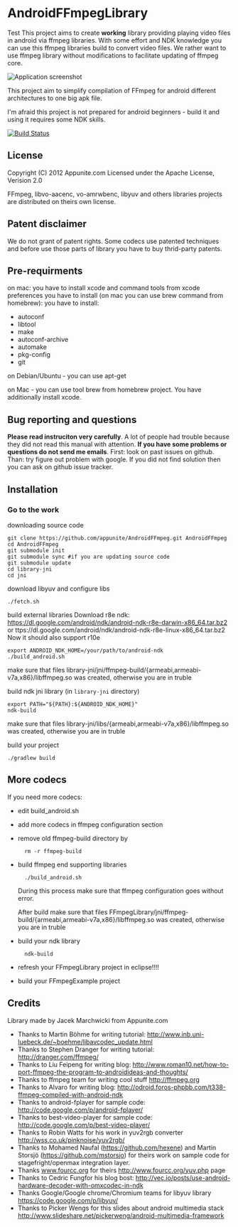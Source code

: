 # AndroidFFmpegLibrary
Test
This project aims to create **working** library providing playing video files in android via ffmpeg libraries. With some effort and NDK knowledge you can use this ffmpeg libraries build to convert video files.
We rather want to use ffmpeg library without modifications to facilitate updating of ffmpeg core.

![Application screenshot](http://s12.postimage.org/o528w8jst/Screenshot1.png)

This project aim to simplify compilation of FFmpeg for android different architectures to one big apk file.

I'm afraid this project is not prepared for android beginners - build it and using it requires some NDK skills. 

[![Build Status](https://travis-ci.org/appunite/AndroidFFmpeg.svg?branch=master)](https://travis-ci.org/appunite/AndroidFFmpeg)

## License
Copyright (C) 2012 Appunite.com
Licensed under the Apache License, Verision 2.0

FFmpeg, libvo-aacenc, vo-amrwbenc, libyuv and others libraries projects are distributed on theirs own license.

## Patent disclaimer
We do not grant of patent rights.
Some codecs use patented techniques and before use those parts of library you have to buy thrid-party patents.

## Pre-requirments
on mac: you have to install xcode and command tools from xcode preferences
you have to install (on mac you can use brew command from homebrew):
you have to install:
- autoconf
- libtool
- make
- autoconf-archive
- automake
- pkg-config
- git

on Debian/Ubuntu - you can use apt-get

on Mac - you can use tool brew from homebrew project. You have additionally install xcode. 

## Bug reporting and questions

**Please read instruciton very carefully**. A lot of people had trouble because they did not read this manual with attention. **If you have some problems or questions do not send me emails**. First: look on past issues on github. Than: try figure out problem with google. If you did not find solution then you can ask on github issue tracker.

## Installation

### Go to the work
downloading source code 

	git clone https://github.com/appunite/AndroidFFmpeg.git AndroidFFmpeg
	cd AndroidFFmpeg
	git submodule init
	git submodule sync #if you are updating source code
	git submodule update
	cd library-jni
	cd jni

download libyuv and configure libs

	./fetch.sh

build external libraries
Download r8e ndk: https://dl.google.com/android/ndk/android-ndk-r8e-darwin-x86_64.tar.bz2 or
ttps://dl.google.com/android/ndk/android-ndk-r8e-linux-x86_64.tar.bz2
Now it should also support r10e

	export ANDROID_NDK_HOME=/your/path/to/android-ndk
	./build_android.sh
	
make sure that files library-jni/jni/ffmpeg-build/{armeabi,armeabi-v7a,x86}/libffmpeg.so was created, otherwise you are in truble


build ndk jni library (in `library-jni` directory)

	export PATH="${PATH}:${ANDROID_NDK_HOME}"
	ndk-build

make sure that files library-jni/libs/{armeabi,armeabi-v7a,x86}/libffmpeg.so was created, otherwise you are in truble

build your project

	./gradlew build

## More codecs
If you need more codecs:
- edit build_android.sh
- add more codecs in ffmpeg configuration section
- remove old ffmpeg-build directory by

		rm -r ffmpeg-build
	
- build ffmpeg end supporting libraries

		./build_android.sh
		
	During this process make sure that ffmpeg configuration goes without error.
	
	After build make sure that files FFmpegLibrary/jni/ffmpeg-build/{armeabi,armeabi-v7a,x86}/libffmpeg.so was created, otherwise you are in truble

- build your ndk library

		ndk-build

- refresh your FFmpegLibrary project in eclipse!!!!
- build your FFmpegExample project 


## Credits
Library made by Jacek Marchwicki from Appunite.com

- Thanks to Martin Böhme for writing tutorial: http://www.inb.uni-luebeck.de/~boehme/libavcodec_update.html
- Thanks to Stephen Dranger for writing tutorial: http://dranger.com/ffmpeg/
- Thanks to Liu Feipeng for writing blog: http://www.roman10.net/how-to-port-ffmpeg-the-program-to-androidideas-and-thoughts/
- Thanks to ffmpeg team for writing cool stuff http://ffmpeg.org
- Thanks to Alvaro for writing blog: http://odroid.foros-phpbb.com/t338-ffmpeg-compiled-with-android-ndk
- Thanks to android-fplayer for sample code: http://code.google.com/p/android-fplayer/
- Thanks to best-video-player for sample code: http://code.google.com/p/best-video-player/
- Thanks to Robin Watts for his work in yuv2rgb converter http://wss.co.uk/pinknoise/yuv2rgb/
- Thanks to Mohamed Naufal (https://github.com/hexene) and Martin Storsjö (https://github.com/mstorsjo) for theirs work on sample code for stagefright/openmax integration layer.
- Thanks www.fourcc.org for theirs http://www.fourcc.org/yuv.php page
- Thanks to Cedric Fungfor his blog bost: http://vec.io/posts/use-android-hardware-decoder-with-omxcodec-in-ndk
- Thanks Google/Google chrome/Chromium teams for libyuv library https://code.google.com/p/libyuv/
- Thanks to Picker Wengs for this slides about android multimedia stack http://www.slideshare.net/pickerweng/android-multimedia-framework
